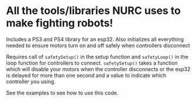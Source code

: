 # All the tools/libraries NURC uses to make fighting robots!

Includes a PS3 and PS4 library for an esp32. Also initializes all everything needed to ensure motors turn on and off safely when controllers disconnect

Requires call of `safetySetup()` in the setup function and `safetyLoop()` in the loop function for controllers to connect. `safetySetup()` takes a function which will disable your motors when the controller disconnects or the esp32 is delayed for more than one second and a value to indicate which controller you using.

See the examples to see how to use this code.
